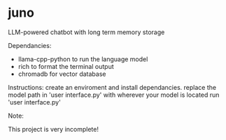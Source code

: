 # juno
LLM-powered chatbot with long term memory storage

Dependancies:
- llama-cpp-python to run the language model
- rich to format the terminal output
- chromadb for vector database

Instructions:
create an enviroment and install dependancies.
replace the model path in 'user interface.py' with wherever your model is located
run 'user interface.py'

Note: 

This project is very incomplete!
